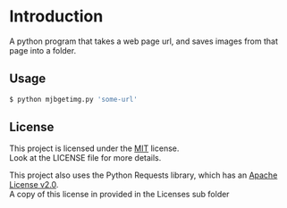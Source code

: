 # Introduction

A python program that takes a web page url, and saves images from that page into a folder.  

<!-- ## Installation

Use the package manager [pip](https://pip.pypa.io/en/stable/) to install foobar.

```bash
pip install foobar
``` -->

## Usage

```bash  
$ python mjbgetimg.py 'some-url'
```


## License
This project is licensed under the [MIT](https://choosealicense.com/licenses/mit/) license.  
Look at the LICENSE file for more details.  
  
This project also uses the Python Requests library, which has an [Apache License v2.0](https://choosealicense.com/licenses/apache-2.0/).  
A copy of this license in provided in the Licenses sub folder
